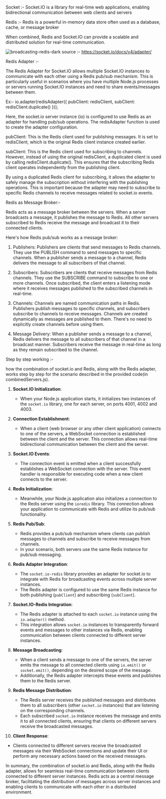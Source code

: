 Socket :- Socket.IO is a library for real-time web applications, enabling bidirectional communication between web clients and servers

Redis :- Redis is a powerful in-memory data store often used as a database, cache, or message broker

When combined, Redis and Socket.IO can provide a scalable and distributed solution for real-time communication.

![broadcasting-redis-dark](https://github.com/coderxplr/socketRedis-POC/assets/146474827/37e91bc2-8007-4303-a1aa-e88b356286a7)
source :- https://socket.io/docs/v4/adapter/


Redis Adapter :-

The Redis Adapter for Socket.IO allows multiple Socket.IO instances to communicate with each other using a Redis pub/sub mechanism. This is particularly useful in scenarios where you have multiple Node.js processes or servers running Socket.IO instances and need to share events/messages between them.

Ex:-
io.adapter(redisAdapter({ pubClient: redisClient, subClient: redisClient.duplicate() }));

Here, the socket.io server instance (io) is configured to use Redis as an adapter for handling pub/sub operations. The redisAdapter function is used to create the adapter configuration.

pubClient: This is the Redis client used for publishing messages. It is set to redisClient, which is the original Redis client instance created earlier.

subClient: This is the Redis client used for subscribing to channels. However, instead of using the original redisClient, a duplicated client is used by calling redisClient.duplicate(). This ensures that the subscribing Redis client operates independently from the publishing client.

By using a duplicated Redis client for subscribing, it allows the adapter to safely manage the subscription without interfering with the publishing operations. This is important because the adapter may need to subscribe to specific Redis channels to receive messages related to socket.io events.

Redis as Message Broker:-

Redis acts as a message broker between the servers.
When a server broadcasts a message, it publishes the message to Redis.
All other servers subscribed to Redis receive the message and broadcast it to their connected clients.

Here's how Redis pub/sub works as a message broker:

1. Publishers: Publishers are clients that send messages to Redis channels. They use the PUBLISH command to send messages to specific channels. When a publisher sends a message to a channel, Redis delivers the message to all subscribers of that channel.

2. Subscribers: Subscribers are clients that receive messages from Redis channels. They use the SUBSCRIBE command to subscribe to one or more channels. Once subscribed, the client enters a listening mode where it receives messages published to the subscribed channels in real-time.

3. Channels: Channels are named communication paths in Redis. Publishers publish messages to specific channels, and subscribers subscribe to channels to receive messages. Channels are created dynamically as messages are published to them. There's no need to explicitly create channels before using them.

4. Message Delivery: When a publisher sends a message to a channel, Redis delivers the message to all subscribers of that channel in a broadcast manner. Subscribers receive the message in real-time as long as they remain subscribed to the channel.


Step by step working :-

how the combination of socket.io and Redis, along with the Redis adapter, works step by step for the scenario described in the provided code(in combinedServers.js).

1. **Socket.IO Initialization**:
   - When your Node.js application starts, it initializes two instances of the `socket.io` library, one for each server, on ports 4001, 4002 and 4003.

2. **Connection Establishment**:
   - When a client (web browser or any other client application) connects to one of the servers, a WebSocket connection is established between the client and the server. This connection allows real-time bidirectional communication between the client and the server.

3. **Socket.IO Events**:
   - The connection event is emitted when a client successfully establishes a WebSocket connection with the server. This event handler is responsible for executing code when a new client connects to the server.

4. **Redis Initialization**:
   - Meanwhile, your Node.js application also initializes a connection to the Redis server using the `ioredis` library. This connection allows your application to communicate with Redis and utilize its pub/sub functionality.

5. **Redis Pub/Sub**:
   - Redis provides a pub/sub mechanism where clients can publish messages to channels and subscribe to receive messages from channels.
   - In your scenario, both servers use the same Redis instance for pub/sub messaging.

6. **Redis Adapter Integration**:
   - The `socket.io-redis` library provides an adapter for socket.io to integrate with Redis for broadcasting events across multiple server instances.
   - The Redis adapter is configured to use the same Redis instance for both publishing (`pubClient`) and subscribing (`subClient`).

7. **Socket.IO-Redis Integration**:
   - The Redis adapter is attached to each `socket.io` instance using the `io.adapter()` method.
   - This integration allows `socket.io` instances to transparently forward events and messages to other instances via Redis, enabling communication between clients connected to different server instances.

8. **Message Broadcasting**:
   - When a client sends a message to one of the servers, the server emits the message to all connected clients using `io.emit()` or `socket.emit()`, depending on the desired scope of the message.
   - Additionally, the Redis adapter intercepts these events and publishes them to the Redis server.

9. **Redis Message Distribution**:
   - The Redis server receives the published messages and distributes them to all subscribers (other `socket.io` instances) that are listening on the corresponding channels.
   - Each subscribed `socket.io` instance receives the message and emits it to all connected clients, ensuring that clients on different servers receive the broadcasted messages.

10. **Client Response**:
   - Clients connected to different servers receive the broadcasted messages via their WebSocket connections and update their UI or perform any necessary actions based on the received messages.

In summary, the combination of socket.io and Redis, along with the Redis adapter, allows for seamless real-time communication between clients connected to different server instances. Redis acts as a central message broker, facilitating the distribution of messages across server instances and enabling clients to communicate with each other in a distributed environment.
